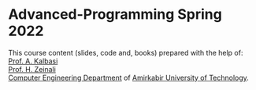# Advanced-Programming Spring 2022

This course content (slides, code and, books) prepared with the help of:<br>
[Prof. A. Kalbasi](https://scholar.google.com/citations?user=oISEZIUAAAAJ&hl=en)<br>
[Prof. H. Zeinali](http://ce.sharif.edu/~zeinali/)<br>
[Computer Engineering Department](https://ceit.aut.ac.ir/) of [Amirkabir University of Technology](https://aut.ac.ir/).
